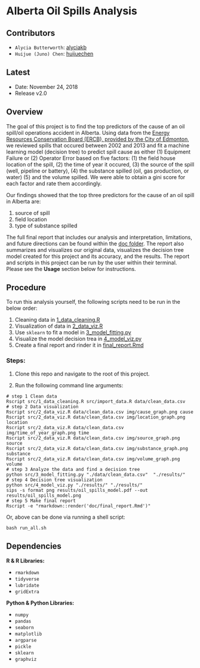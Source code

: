 Alberta Oil Spills Analysis
================

Contributors
------------

-   `Alycia Butterworth`: [alyciakb](https://github.com/alyciakb)
-   `Huijue (Juno) Chen`: [huijuechen](https://github.com/huijuechen)

Latest
------

-   Date: November 24, 2018
-   Release v2.0

Overview
--------

The goal of this project is to find the top predictors of the cause of an oil spill/oil operations accident in Alberta.  Using data from the [Energy Resources Conservation Board (ERCB), provided by the City of Edmonton](https://data.edmonton.ca/Environmental-Services/Alberta-Oil-Spills-1975-2013/ek45-xtjs), we reviewed spills that occured between 2002 and 2013 and fit a machine learning model (decision tree) to predict spill cause as either (1) Equipment Failure or (2) Operator Error based on five factors: (1) the field house location of the spill, (2) the time of year it occured, (3) the source of the spill (well, pipeline or battery), (4) the substance spilled (oil, gas production, or water) (5) and the volume spilled.  We were able to obtain a gini score for each factor and rate them accordingly.

Our findings showed that the top three predictors for the cause of an oil spill in Alberta are:
1. source of spill
2. field location
3. type of substance spilled

The full final report that includes our analysis and interpretation, limitations, and future directions can be found within the [doc folder](doc). The report also summarizes and visualizes our original data, visualizes the decision tree model created for this project and its accuracy, and the results. The report and scripts in this project can be run by the user within their terminal. Please see the **Usage** section below for instructions.

Procedure
--------

To run this analysis yourself, the following scripts need to be run in the below order:

1. Cleaning data in [1_data_cleaning.R](src/1_data_cleaning.R)
2. Visualization of data in [2_data_viz.R](src/2_data_viz.R)
3. Use `sklearn` to fit a model in [3_model_fitting.py](src/3_model_fitting.py)
4. Visualize the model decision trea in [4_model_viz.py](src/4_model_viz.py)
5. Create a final report and rinder it in [final_report.Rmd](doc/final_report.Rmd)

### Steps: 

1. Clone this repo and navigate to the root of this project.

2. Run the following command line arguments:

```
# step 1 Clean data
Rscript src/1_data_cleaning.R src/import_data.R data/clean_data.csv
# step 2 Data visualization
Rscript src/2_data_viz.R data/clean_data.csv img/cause_graph.png cause
Rscript src/2_data_viz.R data/clean_data.csv img/location_graph.png location
Rscript src/2_data_viz.R data/clean_data.csv img/time_of_year_graph.png time
Rscript src/2_data_viz.R data/clean_data.csv img/source_graph.png source
Rscript src/2_data_viz.R data/clean_data.csv img/substance_graph.png substance
Rscript src/2_data_viz.R data/clean_data.csv img/volume_graph.png volume
# step 3 Analyze the data and find a decision tree
python src/3_model_fitting.py "./data/clean_data.csv"  "./results/"
# step 4 Decision tree visualization
python src/4_model_viz.py "./results/" "./results/"
sips -s format png results/oil_spills_model.pdf --out results/oil_spills_model.png
# step 5 Make final report
Rscript -e "rmarkdown::render('doc/final_report.Rmd')"
```

Or, above can be done via running a shell script:

```
bash run_all.sh
```

Dependencies
--------

**R & R Libraries:**

- `rmarkdown`
- `tidyverse`
- `lubridate`
- `gridExtra`

**Python & Python Libraries:**

- `numpy`
- `pandas`
- `seaborn`
- `matplotlib`
- `argparse`
- `pickle`
- `sklearn`
- `graphviz`
